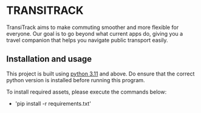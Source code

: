 # TRANSITRACK 

TransiTrack aims to make commuting smoother and more flexible for everyone. Our goal is to go beyond what current apps do, giving you a travel companion that helps you navigate public transport easily. 

## Installation and usage

This project is built using [python 3.11](https://www.python.org/downloads/) and above. Do ensure that the correct 
python version is installed before running this program.

To install required assets, please execute the commands below: 
- 'pip install -r requirements.txt'